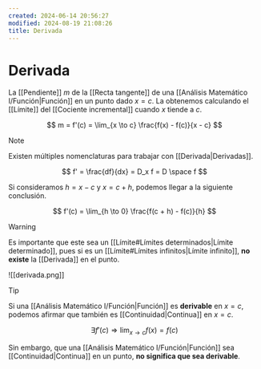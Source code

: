 ```yaml
---
created: 2024-06-14 20:56:27
modified: 2024-08-19 21:08:26
title: Derivada
---
```


# Derivada

La [[Pendiente]] $m$ de la [[Recta tangente]] de una [[Análisis Matemático I/Función|Función]] en un punto dado $x = c$. La obtenemos calculando el [[Límite]] del [[Cociente incremental]] cuando $x$ tiende a $c$.

$$
m = f'(c) =
\lim_{x \to c} \frac{f(x) - f(c)}{x - c}
$$

> [!note]
> Existen múltiples nomenclaturas para trabajar con [[Derivada|Derivadas]].
>
> $$
> f' =
> \frac{df}{dx} =
> D_x f =
> D \space f
> $$

Si consideramos $h = x - c$ y $x = c + h$, podemos llegar a la siguiente conclusión.

$$
f'(c) =
\lim_{h \to 0} \frac{f(c + h) - f(c)}{h}
$$

> [!warning]
> Es importante que este sea un [[Límite#Límites determinados|Límite determinado]], pues si es un [[Límite#Límites infinitos|Límite infinito]], **no existe** la [[Derivada]] en el punto.

![[derivada.png]]

> [!tip]
> Si una [[Análisis Matemático I/Función|Función]] es **derivable** en $x = c$, podemos afirmar que también es [[Continuidad|Continua]] en $x = c$.
>
> $$
> \exists f'(c) \Rightarrow
> \lim_{x \to c} f(x) = f(c)
> $$
>
> Sin embargo, que una [[Análisis Matemático I/Función|Función]] sea [[Continuidad|Continua]] en un punto, **no significa que sea derivable**.
